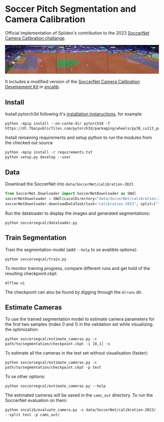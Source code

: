 # Soccer Pitch Segmentation and Camera Calibration
Official implementation of Spiideo's contribution to the 2023
[SoccerNet Camera Calibration challange](https://www.soccer-net.org/tasks/camera-calibration).

![Example segmentatoions](docs/segmentations.jpg)

It includes a modified version of the
[SoccerNet Camera Calibration Development Kit](https://github.com/SoccerNet/sn-calibration)
in [sncalib](https://github.com/Spiideo/soccersegcal/tree/main/sncalib).

## Install
Install pytorch3d following it's
[installation instaructions](https://github.com/facebookresearch/pytorch3d/blob/main/INSTALL.md), for example

    python -mpip install --no-cache-dir pytorch3d -f https://dl.fbaipublicfiles.com/pytorch3d/packaging/wheels/py38_cu113_pyt1120/download.html

Install remaining requirements and setup python to run the modules from the checked
out source

    python -mpip install -r requirements.txt
    python setup.py develop --user

## Data
Download the SoccerNet into `data/SoccerNet/calibration-2023`

```python
from SoccerNet.Downloader import SoccerNetDownloader as SNdl
soccerNetDownloader = SNdl(LocalDirectory="data/SoccerNet/calibration-2023")
soccerNetDownloader.downloadDataTask(task="calibration-2023", split=["train", "valid", "test", "challenge"])
```

Run the dataloader to display the images and generated segmentations:

    python soccersegcal/dataloader.py

## Train Segmentation
Train the segmentation model (add `--help` to se availible options):

    python soccersegcal/train.py

To monitor training progress, compare different runs and get hold of the resulting checkpoint.ckpt:

    mlflow ui

The checkpoint can also be found by digging through the `mlruns` dir.

## Estimate Cameras
To use the trained segmentation model to estimate camera parameters for the first two samples (index 0 and 1) in the validation set while visualizing the optimization:

    python soccersegcal/estimate_cameras.py -c path/to/segmentation/checkpoint.ckpt -i [0,1] -s

To estimate all the cameras in the test set without visualisation (faster):

    python soccersegcal/estimate_cameras.py -c path/to/segmentation/checkpoint.ckpt -p test

To se other options:

    python soccersegcal/estimate_cameras.py --help

The estimated cameras will be saved in the `cams_out` directory. To run the SoccerNet evaluation on them:

    python sncalib/evaluate_camera.py -s data/SoccerNet/calibration-2023/ --split test -p cams_out/